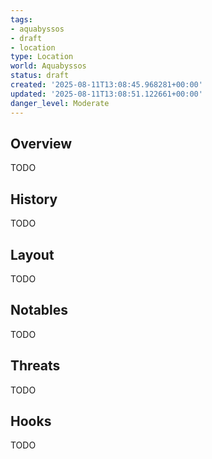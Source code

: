 ```yaml
---
tags:
- aquabyssos
- draft
- location
type: Location
world: Aquabyssos
status: draft
created: '2025-08-11T13:08:45.968281+00:00'
updated: '2025-08-11T13:08:51.122661+00:00'
danger_level: Moderate
---
```



## Overview

TODO
## History

TODO
## Layout

TODO
## Notables

TODO
## Threats

TODO
## Hooks

TODO
